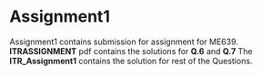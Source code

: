 # Assignment1
Assignment1 contains submission for assignment for ME639.
**ITRASSIGNMENT** pdf contains the solutions for **Q.6** and **Q.7**
The **ITR_Assignment1** contains the solution for rest of the Questions.
